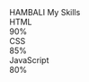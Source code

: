 <!DOCTYPE html>
<html>
<head>
  <link rel="stylesheet" href="style.css">
<div class="card">
  <div class="header"> HAMBALI My Skills</div>
  <div class="body">
    <div class="skill">
      <div class="skill-name">HTML</div>
      <div class="skill-level">
        <div class="skill-percent" style="width: 90%"></div>
      </div>
      <div class="skill-percent-number">90%</div>
    </div>
    <div class="skill">
      <div class="skill-name">CSS</div>
      <div class="skill-level">
        <div class="skill-percent" style="width: 85%"></div>
      </div>
      <div class="skill-percent-number">85%</div>
    </div>
    <div class="skill">
      <div class="skill-name">JavaScript</div>
      <div class="skill-level">
        <div class="skill-percent" style="width: 80%"></div>
      </div>
      <div class="skill-percent-number">80%</div>
    </div>
  </div>
</div>

  <meta charset="UTF-8">
  <meta name="viewport" content="width=device-width, initial-scale=1.0">
  <meta http-equiv="X-UA-Compatible" content="ie=edge">
  <title>HAMBALI</title>
</head>
<body>
  
</body>
</html>

